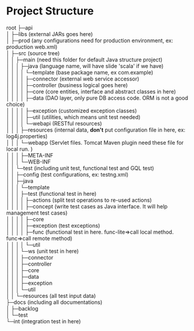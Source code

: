 # Project Structure

root
├─api                                                                                                                                                                                                                                                                  
│  ├─libs (external JARs goes here)                                                                                                                                                                                                                                                            
│  ├─prod (any configurations need for production environment, ex: production web.xml)                                                                                                                                                                                                                                                            
│  ├─src (source tree)                                                                                                                                                                                                                                                              
│  │  ├─main (need this folder for default Java structure project)                                                                                                                                                                                                                                                        
│  │  │  ├─java (language name, will have slide 'scala' if we have)                                                                                                                                                                                                                                                     
│  │  │  │  └─template (base package name, ex com.example)                                                                                                                                                                                                                                            
│  │  │  │      ├─connector (external web service accessor)                                                                                                                                                                                                                                        
│  │  │  │      ├─controller (business logical goes here)                                                                                                                                                                                                                                      
│  │  │  │      ├─core (core entities, interface and abstract classes in here)                                                                                                                                                                                                                                              
│  │  │  │      ├─data (DAO layer, only pure DB access code.  ORM is not a good choice)                                                                                                                                                                                                                                             
│  │  │  │      ├─exception (customized exception classes)                                                                                                                                                                                                                                        
│  │  │  │      ├─util (utilities, which means unit test needed)                                                                                                                                                                                                                                            
│  │  │  │      └─webapi (RESTful resources)                                                                                                                                                                                                                                           
│  │  │  ├─resources (internal data, **don't** put configuration file in here, ex: log4j.properties)                                                                                                                                                                                                                                            
│  │  │  └─webapp (Servlet files.  Tomcat Maven plugin need these file for local run.  )                                                                                                                                                                                                                                                   
│  │  │      ├─META-INF                                                                                                                                                                                                                                             
│  │  │      └─WEB-INF                                                                                                                                                                                                                                              
│  │  └─test (including unit test, functional test and GQL test)                                                                                                                                                                                                                                                         
│  │      ├─config (test configurations, ex: testng.xml)                                                                                                                                                                                                                                                   
│  │      ├─java                                                                                                                                                                                                                                                     
│  │      │  └─template                                                                                                                                                                                                                                             
│  │      │      ├─test (functional test in here)                                                                                                                                                                                                                                            
│  │      │      │  ├─actions (split test operations to re-used actions)                                                                                                                                                                                                                                      
│  │      │      │  ├─concept (write test cases as Java interface.  It will help management test cases)                                                                                                                                                                                                                                      
│  │      │      │  ├─core                                                                                                                                                                                                                                          
│  │      │      │  ├─exception (test exceptions)                                                                                                                                                                                                                                    
│  │      │      │  ├─func (functional test in here.  func-lite=>call local method.  func=>call remote method)                                                                                                                                                                                                                                    
│  │      │      │  └─util                                                                                                                                                                                                                                         
│  │      │      └─ws (unit test in here)                                                                                                                                                                                                                                               
│  │      │          ├─connector                                                                                                                                                                                                                                    
│  │      │          ├─controller                                                                                                                                                                                                                                   
│  │      │          ├─core                                                                                                                                                                                                                                         
│  │      │          ├─data                                                                                                                                                                                                                                         
│  │      │          ├─exception                                                                                                                                                                                                                                    
│  │      │          └─util                                                                                                                                                                                                                                         
│  │      └─resources (all test input data)                                                                                                                                                                                                                                                                                                                                                                                                                                                                                            
├─docs (including all documentations)                                                                                                                                                                                                                                                                
│  ├─backlog                                                                                                                                                                                                                                                          
│  └─test                                                                                                                                                                                                                                                             
└─int (integration test in here)                                